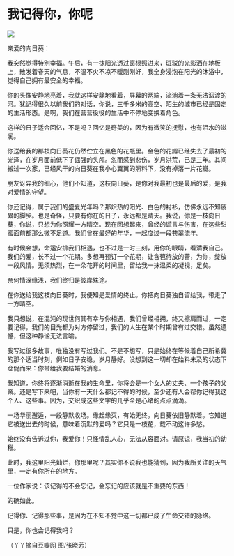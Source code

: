 # 我记得你，你呢

![](http://www.yilinzazhi.com/images/yili/yili201314/yili20131459-1-l.jpg)

亲爱的向日葵： 

我突然觉得特别幸福。午后，有一抹阳光透过窗棂照进来，斑驳的光影洒在地板上，散发着春天的气息，不温不火不凉不暖刚刚好，我全身浸泡在阳光的沐浴中，觉得自己拥有最安全的幸福。 

你的头像安静地亮着，我就这样安静地看着，屏幕的两端，流淌着一条无法泅渡的河。犹记得很久以前我们的对话，你说，三千多米的高空、陌生的城市已经是固定的生活形态。是啊，我们在营营役役的生活中不停地变换着角色。 

这样的日子适合回忆，不是吗？回忆是奇美的，因为有微笑的抚慰，也有泪水的滋润。 

你送给我的那枝向日葵花仍然伫立在黑色的花瓶里。金色的花瓣已经失去了最初的光泽，在岁月面前低下了倔强的头颅。忽而感到悲伤，岁月洪荒，已是三年。其间搬过一次家，已经风干的向日葵在我小心翼翼的照料下，没有掉落一片花瓣。 

朋友讶异我的细心，他们不知道，这枝向日葵，是你对我最初也是最后的爱，是我对爱情的守望。 

你还记得，属于我们的盛夏光年吗？那炽热的阳光、白色的衬衫，仿佛永远不知疲累的脚步。也是奇怪，只要有你在的日子，永远都是晴天。我说，你是一枝向日葵，你说，只想为你照耀一方晴空。现在回想起来，曾经的谎言与伤害，在这些甜蜜面前都那么微不足道。我们曾在最好的年华，一起度过一段苍翠流年。 

有时候会想，命运安排我们相遇，也不过是一时三刻，用你的眼睛，看清我自己。我们的爱，长不过一个花期。多想再预订一个花期，让含苞待放的蕾，为你，绽放一段风情。无须热烈，在一朵花开的时间里，留给我一抹温柔的凝视，足矣。 

奈何情深缘浅，我们终归是彼岸殊途。 

在你送给我这枝向日葵时，我便知是爱情的终止。你把向日葵独自留给我，带走了一方晴空。 

我只想说，在混沌的现世何其有幸与你相遇，我们曾经相拥，终又擦肩而过，一定要记得，我们的目光都为对方停留过，我们的人生在某个时期曾有过交错。虽然遗憾，但这种静谧无法言喻。 

我写过很多故事，唯独没有写过我们。不是不想写，只是始终在等候着自己所希冀的那个适当时刻，例如日子安稳，岁月静好。没想到这一切却在始料未及的状态下仓促而来：你带给我要结婚的消息。 

我知道，你终将逐渐消逝在我的生命里，你将会是一个女人的丈夫、一个孩子的父亲。还是写下来吧，当你有一天什么都记不得的时候，至少还有人会帮你记得我这个人、这些事。因为，交织成这些文字的几乎全是心绪的点点滴滴。 

一场华丽邂逅，一段静默收场。缘起缘灭，有始无终。向日葵依旧静默着。它知道它被送出去的时候，意味着沉默的爱吗？它只是一枝花，载不动这许多愁。 

始终没有告诉过你，我爱你！只怪情乱人心，无法从容面对。请原谅，我当初的幼稚。 

此时，我这里阳光灿烂，你那里呢？其实你不说我也能猜到，因为我所关注的天气里，一定有你所在的地方。 

一位作家说：该记得的不会忘记，会忘记的应该就是不重要的东西！ 

的确如此。 

记得你、记得那些事，是因为在不知不觉中这一切都已成了生命交错的脉络。 

只是，你也会记得我吗？ 

（丫丫摘自豆瓣网 图/张晓芳）